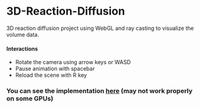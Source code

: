 # 3D-Reaction-Diffusion

3D reaction diffusion project using WebGL and ray casting to visualize the volume data.

#### Interactions

* Rotate the camera using arrow keys or WASD
* Pause animation with spacebar
* Reload the scene with R key

### You can see the implementation [here](https://pedroravaglia.github.io/3D-Reaction-Diffusion/) (may not work properly on some GPUs)
